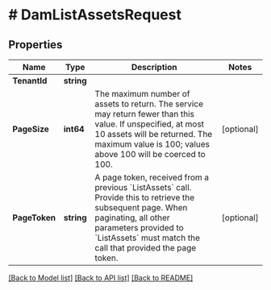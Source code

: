 # # DamListAssetsRequest


## Properties 


Name | Type | Description | Notes
------------ | ------------- | ------------- | -------------
**TenantId**| **string** |   |
**PageSize**| **int64** | The maximum number of assets to return. The service may return fewer than this value. If unspecified, at most 10 assets will be returned. The maximum value is 100; values above 100 will be coerced to 100.  | [optional]
**PageToken**| **string** | A page token, received from a previous &#x60;ListAssets&#x60; call. Provide this to retrieve the subsequent page.   When paginating, all other parameters provided to &#x60;ListAssets&#x60; must match the call that provided the page token.  | [optional]


[[Back to Model list]](../../README.md#models) [[Back to API list]](../../README.md#endpoints) [[Back to README]](../../README.md)

